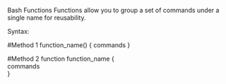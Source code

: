 Bash Functions
Functions allow you to group a set of commands under a single name for reusability.

Syntax:

#Method 1
function_name() {
    commands
}

#Method 2
function function_name {  
commands  
}  
